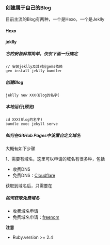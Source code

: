 ### 创建属于自己的Blog

目前主流的Blog有两种，一个是Hexo，一个是Jeklly

#### Hexo



#### jeklly

##### 它的安装非常简单，仅仅下面一行搞定

```shell
// 安装jeklly及其对应gems依赖
gem install jeklly bundler
```

##### 创建Blog

```
jeklly new XXX(Blog的名字)
```

##### 本地运行(预览)

```
cd XXX(Blog的名字)
bundle exec jekyll serve
```

##### 如何在GitHub Pages中设置自定义域名

大概有如下步骤

1、需要有域名，这里可以申请的域名有很多种，包括

* 收费DNS
* 免费DNS：[Cloudflare](https://dash.cloudflare.com/)

获取到域名后，只需要在

##### 如何获取免费域名

* 收费域名申请
* 免费域名申请：[freenom](www.freenom.com)



**注意**

* Ruby.version >= 2.4

